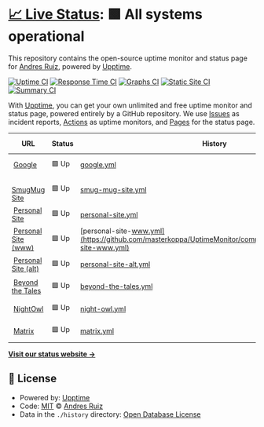 # [📈 Live Status](https://masterkoppa.github.io/UptimeMonitor): <!--live status--> **🟩 All systems operational**

This repository contains the open-source uptime monitor and status page for [Andres Ruiz](andresjruiz.com), powered by [Upptime](https://github.com/upptime/upptime).

[![Uptime CI](https://github.com/koj-co/upptime/workflows/Uptime%20CI/badge.svg)](https://github.com/koj-co/upptime/actions?query=workflow%3A%22Uptime+CI%22)
[![Response Time CI](https://github.com/koj-co/upptime/workflows/Response%20Time%20CI/badge.svg)](https://github.com/koj-co/upptime/actions?query=workflow%3A%22Response+Time+CI%22)
[![Graphs CI](https://github.com/koj-co/upptime/workflows/Graphs%20CI/badge.svg)](https://github.com/koj-co/upptime/actions?query=workflow%3A%22Graphs+CI%22)
[![Static Site CI](https://github.com/koj-co/upptime/workflows/Static%20Site%20CI/badge.svg)](https://github.com/koj-co/upptime/actions?query=workflow%3A%22Static+Site+CI%22)
[![Summary CI](https://github.com/koj-co/upptime/workflows/Summary%20CI/badge.svg)](https://github.com/koj-co/upptime/actions?query=workflow%3A%22Summary+CI%22)

With [Upptime](https://upptime.js.org), you can get your own unlimited and free uptime monitor and status page, powered entirely by a GitHub repository. We use [Issues](https://github.com/masterkoppa/UptimeMonitor/issues) as incident reports, [Actions](https://github.com/masterkoppa/UptimeMonitor/actions) as uptime monitors, and [Pages](https://masterkoppa.github.io/UptimeMonitor) for the status page.

<!--start: status pages-->
<!-- This summary is generated by Upptime (https://github.com/upptime/upptime) -->
<!-- Do not edit this manually, your changes will be overwritten -->
<!-- prettier-ignore -->
| URL | Status | History | Response Time | Uptime |
| --- | ------ | ------- | ------------- | ------ |
| <img alt="" src="https://favicons.githubusercontent.com/www.google.com" height="13"> [Google](https://www.google.com) | 🟩 Up | [google.yml](https://github.com/masterkoppa/UptimeMonitor/commits/HEAD/history/google.yml) | <details><summary><img alt="Response time graph" src="./graphs/google/response-time-week.png" height="20"> 81ms</summary><br><a href="https://masterkoppa.github.io/UptimeMonitor/history/google"><img alt="Response time 75" src="https://img.shields.io/endpoint?url=https%3A%2F%2Fraw.githubusercontent.com%2Fmasterkoppa%2FUptimeMonitor%2FHEAD%2Fapi%2Fgoogle%2Fresponse-time.json"></a><br><a href="https://masterkoppa.github.io/UptimeMonitor/history/google"><img alt="24-hour response time 80" src="https://img.shields.io/endpoint?url=https%3A%2F%2Fraw.githubusercontent.com%2Fmasterkoppa%2FUptimeMonitor%2FHEAD%2Fapi%2Fgoogle%2Fresponse-time-day.json"></a><br><a href="https://masterkoppa.github.io/UptimeMonitor/history/google"><img alt="7-day response time 81" src="https://img.shields.io/endpoint?url=https%3A%2F%2Fraw.githubusercontent.com%2Fmasterkoppa%2FUptimeMonitor%2FHEAD%2Fapi%2Fgoogle%2Fresponse-time-week.json"></a><br><a href="https://masterkoppa.github.io/UptimeMonitor/history/google"><img alt="30-day response time 73" src="https://img.shields.io/endpoint?url=https%3A%2F%2Fraw.githubusercontent.com%2Fmasterkoppa%2FUptimeMonitor%2FHEAD%2Fapi%2Fgoogle%2Fresponse-time-month.json"></a><br><a href="https://masterkoppa.github.io/UptimeMonitor/history/google"><img alt="1-year response time 75" src="https://img.shields.io/endpoint?url=https%3A%2F%2Fraw.githubusercontent.com%2Fmasterkoppa%2FUptimeMonitor%2FHEAD%2Fapi%2Fgoogle%2Fresponse-time-year.json"></a></details> | <details><summary><a href="https://masterkoppa.github.io/UptimeMonitor/history/google">100.00%</a></summary><a href="https://masterkoppa.github.io/UptimeMonitor/history/google"><img alt="All-time uptime 100.00%" src="https://img.shields.io/endpoint?url=https%3A%2F%2Fraw.githubusercontent.com%2Fmasterkoppa%2FUptimeMonitor%2FHEAD%2Fapi%2Fgoogle%2Fuptime.json"></a><br><a href="https://masterkoppa.github.io/UptimeMonitor/history/google"><img alt="24-hour uptime 100.00%" src="https://img.shields.io/endpoint?url=https%3A%2F%2Fraw.githubusercontent.com%2Fmasterkoppa%2FUptimeMonitor%2FHEAD%2Fapi%2Fgoogle%2Fuptime-day.json"></a><br><a href="https://masterkoppa.github.io/UptimeMonitor/history/google"><img alt="7-day uptime 100.00%" src="https://img.shields.io/endpoint?url=https%3A%2F%2Fraw.githubusercontent.com%2Fmasterkoppa%2FUptimeMonitor%2FHEAD%2Fapi%2Fgoogle%2Fuptime-week.json"></a><br><a href="https://masterkoppa.github.io/UptimeMonitor/history/google"><img alt="30-day uptime 100.00%" src="https://img.shields.io/endpoint?url=https%3A%2F%2Fraw.githubusercontent.com%2Fmasterkoppa%2FUptimeMonitor%2FHEAD%2Fapi%2Fgoogle%2Fuptime-month.json"></a><br><a href="https://masterkoppa.github.io/UptimeMonitor/history/google"><img alt="1-year uptime 100.00%" src="https://img.shields.io/endpoint?url=https%3A%2F%2Fraw.githubusercontent.com%2Fmasterkoppa%2FUptimeMonitor%2FHEAD%2Fapi%2Fgoogle%2Fuptime-year.json"></a></details>
| <img alt="" src="https://favicons.githubusercontent.com/masterkoppa.smugmug.com" height="13"> [SmugMug Site](https://masterkoppa.smugmug.com) | 🟩 Up | [smug-mug-site.yml](https://github.com/masterkoppa/UptimeMonitor/commits/HEAD/history/smug-mug-site.yml) | <details><summary><img alt="Response time graph" src="./graphs/smug-mug-site/response-time-week.png" height="20"> 337ms</summary><br><a href="https://masterkoppa.github.io/UptimeMonitor/history/smug-mug-site"><img alt="Response time 323" src="https://img.shields.io/endpoint?url=https%3A%2F%2Fraw.githubusercontent.com%2Fmasterkoppa%2FUptimeMonitor%2FHEAD%2Fapi%2Fsmug-mug-site%2Fresponse-time.json"></a><br><a href="https://masterkoppa.github.io/UptimeMonitor/history/smug-mug-site"><img alt="24-hour response time 368" src="https://img.shields.io/endpoint?url=https%3A%2F%2Fraw.githubusercontent.com%2Fmasterkoppa%2FUptimeMonitor%2FHEAD%2Fapi%2Fsmug-mug-site%2Fresponse-time-day.json"></a><br><a href="https://masterkoppa.github.io/UptimeMonitor/history/smug-mug-site"><img alt="7-day response time 337" src="https://img.shields.io/endpoint?url=https%3A%2F%2Fraw.githubusercontent.com%2Fmasterkoppa%2FUptimeMonitor%2FHEAD%2Fapi%2Fsmug-mug-site%2Fresponse-time-week.json"></a><br><a href="https://masterkoppa.github.io/UptimeMonitor/history/smug-mug-site"><img alt="30-day response time 333" src="https://img.shields.io/endpoint?url=https%3A%2F%2Fraw.githubusercontent.com%2Fmasterkoppa%2FUptimeMonitor%2FHEAD%2Fapi%2Fsmug-mug-site%2Fresponse-time-month.json"></a><br><a href="https://masterkoppa.github.io/UptimeMonitor/history/smug-mug-site"><img alt="1-year response time 323" src="https://img.shields.io/endpoint?url=https%3A%2F%2Fraw.githubusercontent.com%2Fmasterkoppa%2FUptimeMonitor%2FHEAD%2Fapi%2Fsmug-mug-site%2Fresponse-time-year.json"></a></details> | <details><summary><a href="https://masterkoppa.github.io/UptimeMonitor/history/smug-mug-site">100.00%</a></summary><a href="https://masterkoppa.github.io/UptimeMonitor/history/smug-mug-site"><img alt="All-time uptime 100.00%" src="https://img.shields.io/endpoint?url=https%3A%2F%2Fraw.githubusercontent.com%2Fmasterkoppa%2FUptimeMonitor%2FHEAD%2Fapi%2Fsmug-mug-site%2Fuptime.json"></a><br><a href="https://masterkoppa.github.io/UptimeMonitor/history/smug-mug-site"><img alt="24-hour uptime 100.00%" src="https://img.shields.io/endpoint?url=https%3A%2F%2Fraw.githubusercontent.com%2Fmasterkoppa%2FUptimeMonitor%2FHEAD%2Fapi%2Fsmug-mug-site%2Fuptime-day.json"></a><br><a href="https://masterkoppa.github.io/UptimeMonitor/history/smug-mug-site"><img alt="7-day uptime 100.00%" src="https://img.shields.io/endpoint?url=https%3A%2F%2Fraw.githubusercontent.com%2Fmasterkoppa%2FUptimeMonitor%2FHEAD%2Fapi%2Fsmug-mug-site%2Fuptime-week.json"></a><br><a href="https://masterkoppa.github.io/UptimeMonitor/history/smug-mug-site"><img alt="30-day uptime 100.00%" src="https://img.shields.io/endpoint?url=https%3A%2F%2Fraw.githubusercontent.com%2Fmasterkoppa%2FUptimeMonitor%2FHEAD%2Fapi%2Fsmug-mug-site%2Fuptime-month.json"></a><br><a href="https://masterkoppa.github.io/UptimeMonitor/history/smug-mug-site"><img alt="1-year uptime 100.00%" src="https://img.shields.io/endpoint?url=https%3A%2F%2Fraw.githubusercontent.com%2Fmasterkoppa%2FUptimeMonitor%2FHEAD%2Fapi%2Fsmug-mug-site%2Fuptime-year.json"></a></details>
| <img alt="" src="https://favicons.githubusercontent.com/aruiz.io" height="13"> [Personal Site](https://aruiz.io) | 🟩 Up | [personal-site.yml](https://github.com/masterkoppa/UptimeMonitor/commits/HEAD/history/personal-site.yml) | <details><summary><img alt="Response time graph" src="./graphs/personal-site/response-time-week.png" height="20"> 228ms</summary><br><a href="https://masterkoppa.github.io/UptimeMonitor/history/personal-site"><img alt="Response time 211" src="https://img.shields.io/endpoint?url=https%3A%2F%2Fraw.githubusercontent.com%2Fmasterkoppa%2FUptimeMonitor%2FHEAD%2Fapi%2Fpersonal-site%2Fresponse-time.json"></a><br><a href="https://masterkoppa.github.io/UptimeMonitor/history/personal-site"><img alt="24-hour response time 251" src="https://img.shields.io/endpoint?url=https%3A%2F%2Fraw.githubusercontent.com%2Fmasterkoppa%2FUptimeMonitor%2FHEAD%2Fapi%2Fpersonal-site%2Fresponse-time-day.json"></a><br><a href="https://masterkoppa.github.io/UptimeMonitor/history/personal-site"><img alt="7-day response time 228" src="https://img.shields.io/endpoint?url=https%3A%2F%2Fraw.githubusercontent.com%2Fmasterkoppa%2FUptimeMonitor%2FHEAD%2Fapi%2Fpersonal-site%2Fresponse-time-week.json"></a><br><a href="https://masterkoppa.github.io/UptimeMonitor/history/personal-site"><img alt="30-day response time 213" src="https://img.shields.io/endpoint?url=https%3A%2F%2Fraw.githubusercontent.com%2Fmasterkoppa%2FUptimeMonitor%2FHEAD%2Fapi%2Fpersonal-site%2Fresponse-time-month.json"></a><br><a href="https://masterkoppa.github.io/UptimeMonitor/history/personal-site"><img alt="1-year response time 211" src="https://img.shields.io/endpoint?url=https%3A%2F%2Fraw.githubusercontent.com%2Fmasterkoppa%2FUptimeMonitor%2FHEAD%2Fapi%2Fpersonal-site%2Fresponse-time-year.json"></a></details> | <details><summary><a href="https://masterkoppa.github.io/UptimeMonitor/history/personal-site">100.00%</a></summary><a href="https://masterkoppa.github.io/UptimeMonitor/history/personal-site"><img alt="All-time uptime 100.00%" src="https://img.shields.io/endpoint?url=https%3A%2F%2Fraw.githubusercontent.com%2Fmasterkoppa%2FUptimeMonitor%2FHEAD%2Fapi%2Fpersonal-site%2Fuptime.json"></a><br><a href="https://masterkoppa.github.io/UptimeMonitor/history/personal-site"><img alt="24-hour uptime 100.00%" src="https://img.shields.io/endpoint?url=https%3A%2F%2Fraw.githubusercontent.com%2Fmasterkoppa%2FUptimeMonitor%2FHEAD%2Fapi%2Fpersonal-site%2Fuptime-day.json"></a><br><a href="https://masterkoppa.github.io/UptimeMonitor/history/personal-site"><img alt="7-day uptime 100.00%" src="https://img.shields.io/endpoint?url=https%3A%2F%2Fraw.githubusercontent.com%2Fmasterkoppa%2FUptimeMonitor%2FHEAD%2Fapi%2Fpersonal-site%2Fuptime-week.json"></a><br><a href="https://masterkoppa.github.io/UptimeMonitor/history/personal-site"><img alt="30-day uptime 100.00%" src="https://img.shields.io/endpoint?url=https%3A%2F%2Fraw.githubusercontent.com%2Fmasterkoppa%2FUptimeMonitor%2FHEAD%2Fapi%2Fpersonal-site%2Fuptime-month.json"></a><br><a href="https://masterkoppa.github.io/UptimeMonitor/history/personal-site"><img alt="1-year uptime 100.00%" src="https://img.shields.io/endpoint?url=https%3A%2F%2Fraw.githubusercontent.com%2Fmasterkoppa%2FUptimeMonitor%2FHEAD%2Fapi%2Fpersonal-site%2Fuptime-year.json"></a></details>
| <img alt="" src="https://favicons.githubusercontent.com/www.aruiz.io" height="13"> [Personal Site (www)](https://www.aruiz.io/blog) | 🟩 Up | [personal-site-www.yml](https://github.com/masterkoppa/UptimeMonitor/commits/HEAD/history/personal-site-www.yml) | <details><summary><img alt="Response time graph" src="./graphs/personal-site-www/response-time-week.png" height="20"> 239ms</summary><br><a href="https://masterkoppa.github.io/UptimeMonitor/history/personal-site-www"><img alt="Response time 220" src="https://img.shields.io/endpoint?url=https%3A%2F%2Fraw.githubusercontent.com%2Fmasterkoppa%2FUptimeMonitor%2FHEAD%2Fapi%2Fpersonal-site-www%2Fresponse-time.json"></a><br><a href="https://masterkoppa.github.io/UptimeMonitor/history/personal-site-www"><img alt="24-hour response time 261" src="https://img.shields.io/endpoint?url=https%3A%2F%2Fraw.githubusercontent.com%2Fmasterkoppa%2FUptimeMonitor%2FHEAD%2Fapi%2Fpersonal-site-www%2Fresponse-time-day.json"></a><br><a href="https://masterkoppa.github.io/UptimeMonitor/history/personal-site-www"><img alt="7-day response time 239" src="https://img.shields.io/endpoint?url=https%3A%2F%2Fraw.githubusercontent.com%2Fmasterkoppa%2FUptimeMonitor%2FHEAD%2Fapi%2Fpersonal-site-www%2Fresponse-time-week.json"></a><br><a href="https://masterkoppa.github.io/UptimeMonitor/history/personal-site-www"><img alt="30-day response time 223" src="https://img.shields.io/endpoint?url=https%3A%2F%2Fraw.githubusercontent.com%2Fmasterkoppa%2FUptimeMonitor%2FHEAD%2Fapi%2Fpersonal-site-www%2Fresponse-time-month.json"></a><br><a href="https://masterkoppa.github.io/UptimeMonitor/history/personal-site-www"><img alt="1-year response time 220" src="https://img.shields.io/endpoint?url=https%3A%2F%2Fraw.githubusercontent.com%2Fmasterkoppa%2FUptimeMonitor%2FHEAD%2Fapi%2Fpersonal-site-www%2Fresponse-time-year.json"></a></details> | <details><summary><a href="https://masterkoppa.github.io/UptimeMonitor/history/personal-site-www">100.00%</a></summary><a href="https://masterkoppa.github.io/UptimeMonitor/history/personal-site-www"><img alt="All-time uptime 100.00%" src="https://img.shields.io/endpoint?url=https%3A%2F%2Fraw.githubusercontent.com%2Fmasterkoppa%2FUptimeMonitor%2FHEAD%2Fapi%2Fpersonal-site-www%2Fuptime.json"></a><br><a href="https://masterkoppa.github.io/UptimeMonitor/history/personal-site-www"><img alt="24-hour uptime 100.00%" src="https://img.shields.io/endpoint?url=https%3A%2F%2Fraw.githubusercontent.com%2Fmasterkoppa%2FUptimeMonitor%2FHEAD%2Fapi%2Fpersonal-site-www%2Fuptime-day.json"></a><br><a href="https://masterkoppa.github.io/UptimeMonitor/history/personal-site-www"><img alt="7-day uptime 100.00%" src="https://img.shields.io/endpoint?url=https%3A%2F%2Fraw.githubusercontent.com%2Fmasterkoppa%2FUptimeMonitor%2FHEAD%2Fapi%2Fpersonal-site-www%2Fuptime-week.json"></a><br><a href="https://masterkoppa.github.io/UptimeMonitor/history/personal-site-www"><img alt="30-day uptime 100.00%" src="https://img.shields.io/endpoint?url=https%3A%2F%2Fraw.githubusercontent.com%2Fmasterkoppa%2FUptimeMonitor%2FHEAD%2Fapi%2Fpersonal-site-www%2Fuptime-month.json"></a><br><a href="https://masterkoppa.github.io/UptimeMonitor/history/personal-site-www"><img alt="1-year uptime 100.00%" src="https://img.shields.io/endpoint?url=https%3A%2F%2Fraw.githubusercontent.com%2Fmasterkoppa%2FUptimeMonitor%2FHEAD%2Fapi%2Fpersonal-site-www%2Fuptime-year.json"></a></details>
| <img alt="" src="https://favicons.githubusercontent.com/andresjruiz.com" height="13"> [Personal Site (alt)](https://andresjruiz.com) | 🟩 Up | [personal-site-alt.yml](https://github.com/masterkoppa/UptimeMonitor/commits/HEAD/history/personal-site-alt.yml) | <details><summary><img alt="Response time graph" src="./graphs/personal-site-alt/response-time-week.png" height="20"> 171ms</summary><br><a href="https://masterkoppa.github.io/UptimeMonitor/history/personal-site-alt"><img alt="Response time 145" src="https://img.shields.io/endpoint?url=https%3A%2F%2Fraw.githubusercontent.com%2Fmasterkoppa%2FUptimeMonitor%2FHEAD%2Fapi%2Fpersonal-site-alt%2Fresponse-time.json"></a><br><a href="https://masterkoppa.github.io/UptimeMonitor/history/personal-site-alt"><img alt="24-hour response time 212" src="https://img.shields.io/endpoint?url=https%3A%2F%2Fraw.githubusercontent.com%2Fmasterkoppa%2FUptimeMonitor%2FHEAD%2Fapi%2Fpersonal-site-alt%2Fresponse-time-day.json"></a><br><a href="https://masterkoppa.github.io/UptimeMonitor/history/personal-site-alt"><img alt="7-day response time 171" src="https://img.shields.io/endpoint?url=https%3A%2F%2Fraw.githubusercontent.com%2Fmasterkoppa%2FUptimeMonitor%2FHEAD%2Fapi%2Fpersonal-site-alt%2Fresponse-time-week.json"></a><br><a href="https://masterkoppa.github.io/UptimeMonitor/history/personal-site-alt"><img alt="30-day response time 145" src="https://img.shields.io/endpoint?url=https%3A%2F%2Fraw.githubusercontent.com%2Fmasterkoppa%2FUptimeMonitor%2FHEAD%2Fapi%2Fpersonal-site-alt%2Fresponse-time-month.json"></a><br><a href="https://masterkoppa.github.io/UptimeMonitor/history/personal-site-alt"><img alt="1-year response time 145" src="https://img.shields.io/endpoint?url=https%3A%2F%2Fraw.githubusercontent.com%2Fmasterkoppa%2FUptimeMonitor%2FHEAD%2Fapi%2Fpersonal-site-alt%2Fresponse-time-year.json"></a></details> | <details><summary><a href="https://masterkoppa.github.io/UptimeMonitor/history/personal-site-alt">100.00%</a></summary><a href="https://masterkoppa.github.io/UptimeMonitor/history/personal-site-alt"><img alt="All-time uptime 100.00%" src="https://img.shields.io/endpoint?url=https%3A%2F%2Fraw.githubusercontent.com%2Fmasterkoppa%2FUptimeMonitor%2FHEAD%2Fapi%2Fpersonal-site-alt%2Fuptime.json"></a><br><a href="https://masterkoppa.github.io/UptimeMonitor/history/personal-site-alt"><img alt="24-hour uptime 100.00%" src="https://img.shields.io/endpoint?url=https%3A%2F%2Fraw.githubusercontent.com%2Fmasterkoppa%2FUptimeMonitor%2FHEAD%2Fapi%2Fpersonal-site-alt%2Fuptime-day.json"></a><br><a href="https://masterkoppa.github.io/UptimeMonitor/history/personal-site-alt"><img alt="7-day uptime 100.00%" src="https://img.shields.io/endpoint?url=https%3A%2F%2Fraw.githubusercontent.com%2Fmasterkoppa%2FUptimeMonitor%2FHEAD%2Fapi%2Fpersonal-site-alt%2Fuptime-week.json"></a><br><a href="https://masterkoppa.github.io/UptimeMonitor/history/personal-site-alt"><img alt="30-day uptime 100.00%" src="https://img.shields.io/endpoint?url=https%3A%2F%2Fraw.githubusercontent.com%2Fmasterkoppa%2FUptimeMonitor%2FHEAD%2Fapi%2Fpersonal-site-alt%2Fuptime-month.json"></a><br><a href="https://masterkoppa.github.io/UptimeMonitor/history/personal-site-alt"><img alt="1-year uptime 100.00%" src="https://img.shields.io/endpoint?url=https%3A%2F%2Fraw.githubusercontent.com%2Fmasterkoppa%2FUptimeMonitor%2FHEAD%2Fapi%2Fpersonal-site-alt%2Fuptime-year.json"></a></details>
| <img alt="" src="https://favicons.githubusercontent.com/beyondthetales.com" height="13"> [Beyond the Tales](https://beyondthetales.com) | 🟩 Up | [beyond-the-tales.yml](https://github.com/masterkoppa/UptimeMonitor/commits/HEAD/history/beyond-the-tales.yml) | <details><summary><img alt="Response time graph" src="./graphs/beyond-the-tales/response-time-week.png" height="20"> 177ms</summary><br><a href="https://masterkoppa.github.io/UptimeMonitor/history/beyond-the-tales"><img alt="Response time 174" src="https://img.shields.io/endpoint?url=https%3A%2F%2Fraw.githubusercontent.com%2Fmasterkoppa%2FUptimeMonitor%2FHEAD%2Fapi%2Fbeyond-the-tales%2Fresponse-time.json"></a><br><a href="https://masterkoppa.github.io/UptimeMonitor/history/beyond-the-tales"><img alt="24-hour response time 194" src="https://img.shields.io/endpoint?url=https%3A%2F%2Fraw.githubusercontent.com%2Fmasterkoppa%2FUptimeMonitor%2FHEAD%2Fapi%2Fbeyond-the-tales%2Fresponse-time-day.json"></a><br><a href="https://masterkoppa.github.io/UptimeMonitor/history/beyond-the-tales"><img alt="7-day response time 177" src="https://img.shields.io/endpoint?url=https%3A%2F%2Fraw.githubusercontent.com%2Fmasterkoppa%2FUptimeMonitor%2FHEAD%2Fapi%2Fbeyond-the-tales%2Fresponse-time-week.json"></a><br><a href="https://masterkoppa.github.io/UptimeMonitor/history/beyond-the-tales"><img alt="30-day response time 167" src="https://img.shields.io/endpoint?url=https%3A%2F%2Fraw.githubusercontent.com%2Fmasterkoppa%2FUptimeMonitor%2FHEAD%2Fapi%2Fbeyond-the-tales%2Fresponse-time-month.json"></a><br><a href="https://masterkoppa.github.io/UptimeMonitor/history/beyond-the-tales"><img alt="1-year response time 174" src="https://img.shields.io/endpoint?url=https%3A%2F%2Fraw.githubusercontent.com%2Fmasterkoppa%2FUptimeMonitor%2FHEAD%2Fapi%2Fbeyond-the-tales%2Fresponse-time-year.json"></a></details> | <details><summary><a href="https://masterkoppa.github.io/UptimeMonitor/history/beyond-the-tales">100.00%</a></summary><a href="https://masterkoppa.github.io/UptimeMonitor/history/beyond-the-tales"><img alt="All-time uptime 100.00%" src="https://img.shields.io/endpoint?url=https%3A%2F%2Fraw.githubusercontent.com%2Fmasterkoppa%2FUptimeMonitor%2FHEAD%2Fapi%2Fbeyond-the-tales%2Fuptime.json"></a><br><a href="https://masterkoppa.github.io/UptimeMonitor/history/beyond-the-tales"><img alt="24-hour uptime 100.00%" src="https://img.shields.io/endpoint?url=https%3A%2F%2Fraw.githubusercontent.com%2Fmasterkoppa%2FUptimeMonitor%2FHEAD%2Fapi%2Fbeyond-the-tales%2Fuptime-day.json"></a><br><a href="https://masterkoppa.github.io/UptimeMonitor/history/beyond-the-tales"><img alt="7-day uptime 100.00%" src="https://img.shields.io/endpoint?url=https%3A%2F%2Fraw.githubusercontent.com%2Fmasterkoppa%2FUptimeMonitor%2FHEAD%2Fapi%2Fbeyond-the-tales%2Fuptime-week.json"></a><br><a href="https://masterkoppa.github.io/UptimeMonitor/history/beyond-the-tales"><img alt="30-day uptime 100.00%" src="https://img.shields.io/endpoint?url=https%3A%2F%2Fraw.githubusercontent.com%2Fmasterkoppa%2FUptimeMonitor%2FHEAD%2Fapi%2Fbeyond-the-tales%2Fuptime-month.json"></a><br><a href="https://masterkoppa.github.io/UptimeMonitor/history/beyond-the-tales"><img alt="1-year uptime 100.00%" src="https://img.shields.io/endpoint?url=https%3A%2F%2Fraw.githubusercontent.com%2Fmasterkoppa%2FUptimeMonitor%2FHEAD%2Fapi%2Fbeyond-the-tales%2Fuptime-year.json"></a></details>
| <img alt="" src="https://favicons.githubusercontent.com/codename-nightowl.com" height="13"> [NightOwl](https://codename-nightowl.com) | 🟩 Up | [night-owl.yml](https://github.com/masterkoppa/UptimeMonitor/commits/HEAD/history/night-owl.yml) | <details><summary><img alt="Response time graph" src="./graphs/night-owl/response-time-week.png" height="20"> 309ms</summary><br><a href="https://masterkoppa.github.io/UptimeMonitor/history/night-owl"><img alt="Response time 294" src="https://img.shields.io/endpoint?url=https%3A%2F%2Fraw.githubusercontent.com%2Fmasterkoppa%2FUptimeMonitor%2FHEAD%2Fapi%2Fnight-owl%2Fresponse-time.json"></a><br><a href="https://masterkoppa.github.io/UptimeMonitor/history/night-owl"><img alt="24-hour response time 359" src="https://img.shields.io/endpoint?url=https%3A%2F%2Fraw.githubusercontent.com%2Fmasterkoppa%2FUptimeMonitor%2FHEAD%2Fapi%2Fnight-owl%2Fresponse-time-day.json"></a><br><a href="https://masterkoppa.github.io/UptimeMonitor/history/night-owl"><img alt="7-day response time 309" src="https://img.shields.io/endpoint?url=https%3A%2F%2Fraw.githubusercontent.com%2Fmasterkoppa%2FUptimeMonitor%2FHEAD%2Fapi%2Fnight-owl%2Fresponse-time-week.json"></a><br><a href="https://masterkoppa.github.io/UptimeMonitor/history/night-owl"><img alt="30-day response time 287" src="https://img.shields.io/endpoint?url=https%3A%2F%2Fraw.githubusercontent.com%2Fmasterkoppa%2FUptimeMonitor%2FHEAD%2Fapi%2Fnight-owl%2Fresponse-time-month.json"></a><br><a href="https://masterkoppa.github.io/UptimeMonitor/history/night-owl"><img alt="1-year response time 294" src="https://img.shields.io/endpoint?url=https%3A%2F%2Fraw.githubusercontent.com%2Fmasterkoppa%2FUptimeMonitor%2FHEAD%2Fapi%2Fnight-owl%2Fresponse-time-year.json"></a></details> | <details><summary><a href="https://masterkoppa.github.io/UptimeMonitor/history/night-owl">100.00%</a></summary><a href="https://masterkoppa.github.io/UptimeMonitor/history/night-owl"><img alt="All-time uptime 100.00%" src="https://img.shields.io/endpoint?url=https%3A%2F%2Fraw.githubusercontent.com%2Fmasterkoppa%2FUptimeMonitor%2FHEAD%2Fapi%2Fnight-owl%2Fuptime.json"></a><br><a href="https://masterkoppa.github.io/UptimeMonitor/history/night-owl"><img alt="24-hour uptime 100.00%" src="https://img.shields.io/endpoint?url=https%3A%2F%2Fraw.githubusercontent.com%2Fmasterkoppa%2FUptimeMonitor%2FHEAD%2Fapi%2Fnight-owl%2Fuptime-day.json"></a><br><a href="https://masterkoppa.github.io/UptimeMonitor/history/night-owl"><img alt="7-day uptime 100.00%" src="https://img.shields.io/endpoint?url=https%3A%2F%2Fraw.githubusercontent.com%2Fmasterkoppa%2FUptimeMonitor%2FHEAD%2Fapi%2Fnight-owl%2Fuptime-week.json"></a><br><a href="https://masterkoppa.github.io/UptimeMonitor/history/night-owl"><img alt="30-day uptime 100.00%" src="https://img.shields.io/endpoint?url=https%3A%2F%2Fraw.githubusercontent.com%2Fmasterkoppa%2FUptimeMonitor%2FHEAD%2Fapi%2Fnight-owl%2Fuptime-month.json"></a><br><a href="https://masterkoppa.github.io/UptimeMonitor/history/night-owl"><img alt="1-year uptime 100.00%" src="https://img.shields.io/endpoint?url=https%3A%2F%2Fraw.githubusercontent.com%2Fmasterkoppa%2FUptimeMonitor%2FHEAD%2Fapi%2Fnight-owl%2Fuptime-year.json"></a></details>
| <img alt="" src="https://favicons.githubusercontent.com/matrix.aruiz.io" height="13"> [Matrix](https://matrix.aruiz.io) | 🟩 Up | [matrix.yml](https://github.com/masterkoppa/UptimeMonitor/commits/HEAD/history/matrix.yml) | <details><summary><img alt="Response time graph" src="./graphs/matrix/response-time-week.png" height="20"> 227ms</summary><br><a href="https://masterkoppa.github.io/UptimeMonitor/history/matrix"><img alt="Response time 218" src="https://img.shields.io/endpoint?url=https%3A%2F%2Fraw.githubusercontent.com%2Fmasterkoppa%2FUptimeMonitor%2FHEAD%2Fapi%2Fmatrix%2Fresponse-time.json"></a><br><a href="https://masterkoppa.github.io/UptimeMonitor/history/matrix"><img alt="24-hour response time 241" src="https://img.shields.io/endpoint?url=https%3A%2F%2Fraw.githubusercontent.com%2Fmasterkoppa%2FUptimeMonitor%2FHEAD%2Fapi%2Fmatrix%2Fresponse-time-day.json"></a><br><a href="https://masterkoppa.github.io/UptimeMonitor/history/matrix"><img alt="7-day response time 227" src="https://img.shields.io/endpoint?url=https%3A%2F%2Fraw.githubusercontent.com%2Fmasterkoppa%2FUptimeMonitor%2FHEAD%2Fapi%2Fmatrix%2Fresponse-time-week.json"></a><br><a href="https://masterkoppa.github.io/UptimeMonitor/history/matrix"><img alt="30-day response time 218" src="https://img.shields.io/endpoint?url=https%3A%2F%2Fraw.githubusercontent.com%2Fmasterkoppa%2FUptimeMonitor%2FHEAD%2Fapi%2Fmatrix%2Fresponse-time-month.json"></a><br><a href="https://masterkoppa.github.io/UptimeMonitor/history/matrix"><img alt="1-year response time 218" src="https://img.shields.io/endpoint?url=https%3A%2F%2Fraw.githubusercontent.com%2Fmasterkoppa%2FUptimeMonitor%2FHEAD%2Fapi%2Fmatrix%2Fresponse-time-year.json"></a></details> | <details><summary><a href="https://masterkoppa.github.io/UptimeMonitor/history/matrix">100.00%</a></summary><a href="https://masterkoppa.github.io/UptimeMonitor/history/matrix"><img alt="All-time uptime 100.00%" src="https://img.shields.io/endpoint?url=https%3A%2F%2Fraw.githubusercontent.com%2Fmasterkoppa%2FUptimeMonitor%2FHEAD%2Fapi%2Fmatrix%2Fuptime.json"></a><br><a href="https://masterkoppa.github.io/UptimeMonitor/history/matrix"><img alt="24-hour uptime 100.00%" src="https://img.shields.io/endpoint?url=https%3A%2F%2Fraw.githubusercontent.com%2Fmasterkoppa%2FUptimeMonitor%2FHEAD%2Fapi%2Fmatrix%2Fuptime-day.json"></a><br><a href="https://masterkoppa.github.io/UptimeMonitor/history/matrix"><img alt="7-day uptime 100.00%" src="https://img.shields.io/endpoint?url=https%3A%2F%2Fraw.githubusercontent.com%2Fmasterkoppa%2FUptimeMonitor%2FHEAD%2Fapi%2Fmatrix%2Fuptime-week.json"></a><br><a href="https://masterkoppa.github.io/UptimeMonitor/history/matrix"><img alt="30-day uptime 100.00%" src="https://img.shields.io/endpoint?url=https%3A%2F%2Fraw.githubusercontent.com%2Fmasterkoppa%2FUptimeMonitor%2FHEAD%2Fapi%2Fmatrix%2Fuptime-month.json"></a><br><a href="https://masterkoppa.github.io/UptimeMonitor/history/matrix"><img alt="1-year uptime 100.00%" src="https://img.shields.io/endpoint?url=https%3A%2F%2Fraw.githubusercontent.com%2Fmasterkoppa%2FUptimeMonitor%2FHEAD%2Fapi%2Fmatrix%2Fuptime-year.json"></a></details>

<!--end: status pages-->

[**Visit our status website →**](https://masterkoppa.github.io/UptimeMonitor)

## 📄 License

- Powered by: [Upptime](https://github.com/upptime/upptime)
- Code: [MIT](./LICENSE) © [Andres Ruiz](andresjruiz.com)
- Data in the `./history` directory: [Open Database License](https://opendatacommons.org/licenses/odbl/1-0/)
